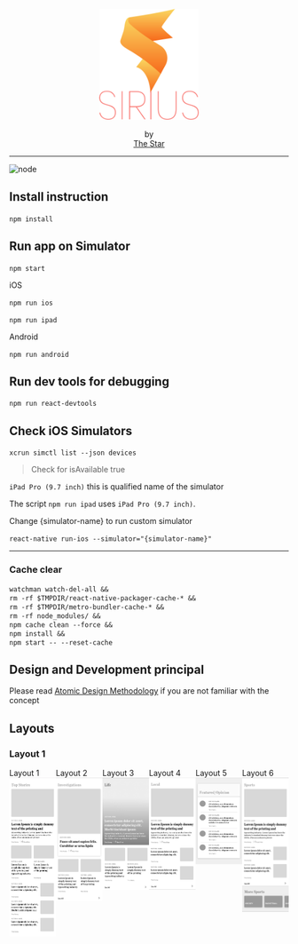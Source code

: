 <p align="center">
  <img alt="react-native-sirius" src="./ReadmeAssets/siriusLogo.svg?sanitize=true" height="200">
</p>
<p align="center">
  by<br/>
  <a href="https://thestar.ca">The Star</a>
</p>

---

![node](https://img.shields.io/badge/v12.13-Node-brightgreen)

## Install instruction

`npm install`

## Run app on Simulator

`npm start`

iOS

`npm run ios`

`npm run ipad`

Android

`npm run android`

## Run dev tools for debugging

`npm run react-devtools`

## Check iOS Simulators

`xcrun simctl list --json devices`

> Check for isAvailable true

`iPad Pro (9.7 inch)` this is qualified name of the simulator

The script `npm run ipad` uses `iPad Pro (9.7 inch)`.

Change {simulator-name} to run custom simulator

`react-native run-ios --simulator="{simulator-name}"`

---

### Cache clear

```
watchman watch-del-all &&
rm -rf $TMPDIR/react-native-packager-cache-* &&
rm -rf $TMPDIR/metro-bundler-cache-* &&
rm -rf node_modules/ &&
npm cache clean --force &&
npm install &&
npm start -- --reset-cache
```

## Design and Development principal

Please read [Atomic Design Methodology](http://atomicdesign.bradfrost.com/chapter-2/) if you are not familiar with the concept

## Layouts

### Layout 1

<div style="display: flex;">
  <div>
    Layout 1 <br/>
    <img alt="react-native-sirius" src="./ReadmeAssets/Layout_01.png?sanitize=true" width=250  style="background-color: #FCFBF9">
  </div>
  <div>
    Layout 2 <br/>
    <img alt="react-native-sirius" src="./ReadmeAssets/Layout_02.png?sanitize=true" width=250  style="background-color: #FCFBF9">
  </div>
  <div>
    Layout 3 <br/>
    <img alt="react-native-sirius" src="./ReadmeAssets/Layout_03.png?sanitize=true" width=250  style="background-color: #FCFBF9">
  </div>
  <div>
    Layout 4 <br/>
    <img alt="react-native-sirius" src="./ReadmeAssets/Layout_04.png?sanitize=true" width=250  style="background-color: #FCFBF9">
  </div>
  <div>
    Layout 5 <br/>
    <img alt="react-native-sirius" src="./ReadmeAssets/Layout_05.png?sanitize=true" width=250 style="background-color: #FCFBF9">
  </div>
  <div>
    Layout 6 <br/>
    <img alt="react-native-sirius" src="./ReadmeAssets/Layout_06.png?sanitize=true" width=250  style="background-color: #FCFBF9">
  </div>
</div>
